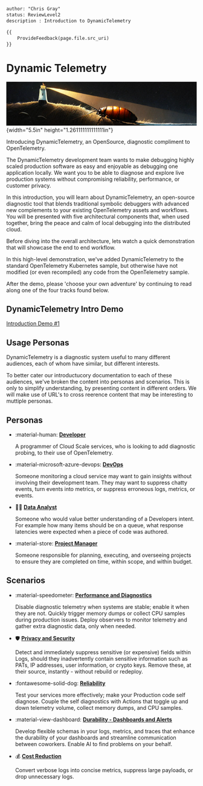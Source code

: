 ``` cdocs_ownership
author: "Chris Gray"
status: ReviewLevel2
description : Introduction to DynamicTelemetry
```


``` cdocs_feedback
{{
    ProvideFeedback(page.file.src_uri)
}}
```


# Dynamic Telemetry

![image](../orig_media/DynamicTelemetry.logo.png){width="5.5in"
height="1.261111111111111in"}

Introducing DynamicTelemetry, an OpenSource, diagnostic compliment to
OpenTelemetry.

The DynamicTelemetry development team wants to make debugging highly
scaled production software as easy and enjoyable as debugging one
application locally. We want you to be able to diagnose and explore live
production systems without compromising reliability, performance, or
customer privacy.

In this introduction, you will learn about DynamicTelemetry, an
open-source diagnostic tool that blends traditional symbolic debuggers
with advanced new complements to your existing OpenTelemetry assets and
workflows. You will be presented with five architectural components
that, when used together, bring the peace and calm of local debugging
into the distributed cloud.

Before diving into the overall architecture, lets watch a quick
demonstration that will showcase the end to end workflow.

In this high-level demonstration, we've added DynamicTelemetry to the
standard OpenTelemetry Kubernetes sample, but otherwise have not
modified (or even recompiled) any code from the OpenTelemetry sample.

After the demo, please 'choose your own adventure' by continuing to read
along one of the four tracks found below.

## DynamicTelemetry Intro Demo

[Introduction Demo #1](./Demos.1_IntroDemo.md)

## Usage Personas

DynamicTelemetry is a diagnostic system useful to many different
audiences, each of whom have similar, but different interests.

To better cater our introductucory documentation to each of these
audiences, we've broken the content into personas and scenarios. This is
only to simplify understanding, by presenting content in different
orders. We will make use of URL's to cross reerence content that may be
interesting to muttiple personas.

## Personas

<div class="grid cards" markdown>

-   :material-human: [**Developer**](./Persona_Developer.document.md)

    A programmer of Cloud Scale services, who is looking to add
    diagnostic probing, to their use of OpenTelemetry.

-   :material-microsoft-azure-devops: [**DevOps**](./Persona_DevOps.document.md)

    Someone monitoring a cloud service may want to gain insights without
    involving their development team. They may want to suppress chatty
    events, turn events into metrics, or suppress erroneous logs,
    metrics, or events.

-  :scientist: [**Data Analyst**](./Persona_DataAnalysis.document.md)

    Someone who would value better understanding of a Developers intent.
    For example how many items should be on a queue, what response
    latencies were expected when a piece of code was authored.

-   :material-store: [**Project Manager**](./Persona_ProjectManager.document.md)

    Someone responsible for planning, executing, and overseeing projects to ensure they are completed on time, within scope, and within budget.

</div>


## Scenarios

<div class="grid cards" markdown>

-   :material-speedometer: [**Performance and Diagnostics**](./Scenarios.Overview.DeepDiagnostics.document.md)

    Disable diagnostic telemetry when systems are stable; enable it when they are not. Quickly trigger memory dumps or collect CPU samples during production issues. Deploy observers to monitor telemetry and gather extra diagnostic data, only when needed.

-   :shield: [**Privacy and Security**](./Scenarios.Overview.RedactingSecrets.document.md)

	Detect and immediately suppress sensitive (or expensive) fields within Logs, should they inadvertently contain sensitive
	information such as PATs, IP addresses, user information, or crypto keys. Remove these, at
	their source, instantly - without rebuild or redeploy.


-   :fontawesome-solid-dog: [**Reliability**](./Scenarios.Overview.Reliability.document.md)

	Test your services more effectively; make your Production code self diagnose. Couple the self diagnostics with Actions that toggle up and down telemetry volume, collect memory dumps, and CPU samples.

-   :material-view-dashboard: [**Durability - Dashboards and Alerts**](./Scenarios.Overview.DurableDashboards.Alerts.document.md)

    Develop flexible schemas in your logs, metrics, and traces that enhance the durability of your dashboards
    and streamline communication between coworkers. Enable AI to find problems on your behalf.

-  :moneybag: [**Cost Reduction**](./Scenarios.Overview.CostReduction.document.md)

	Convert verbose logs into concise metrics, suppress large payloads, or
	drop unnecessary logs.

</div>